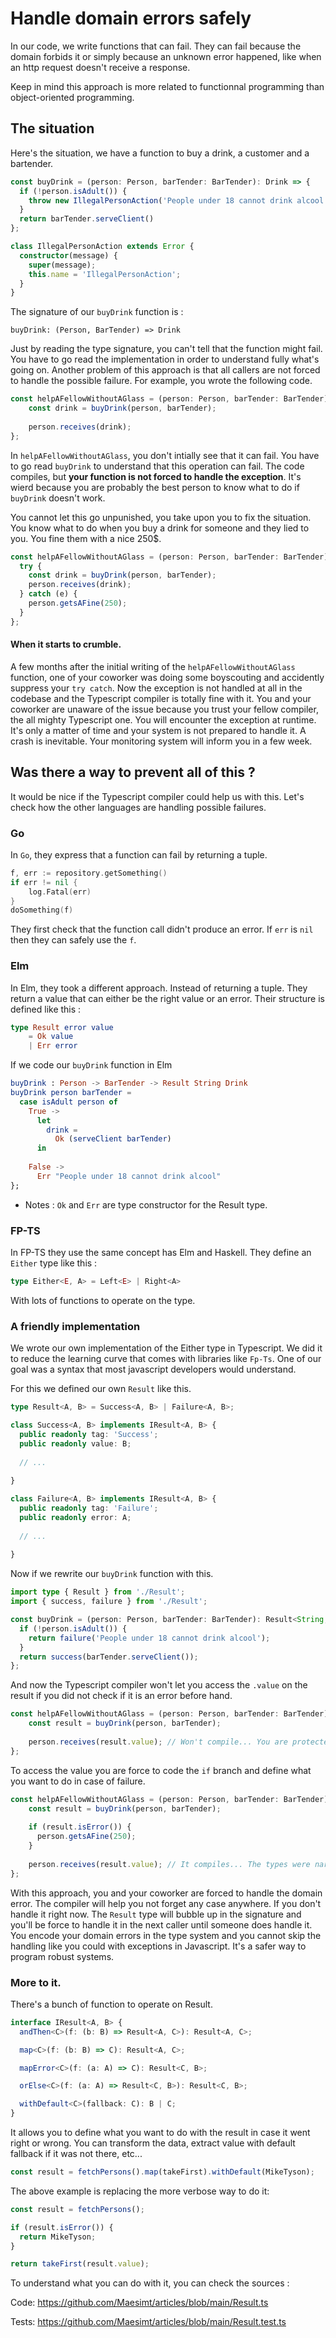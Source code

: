 # Handle domain errors safely

In our code, we write functions that can fail. They can fail because the domain forbids it or simply because an unknown error happened, like when an http request doesn't receive a response.

Keep in mind this approach is more related to functionnal programming than object-oriented programming. 

## The situation

Here's the situation, we have a function to buy a drink, a customer and a bartender.

```typescript
const buyDrink = (person: Person, barTender: BarTender): Drink => {
  if (!person.isAdult()) {
    throw new IllegalPersonAction('People under 18 cannot drink alcool');
  }
  return barTender.serveClient()
};

class IllegalPersonAction extends Error {
  constructor(message) {
    super(message);
    this.name = 'IllegalPersonAction';
  }
}
```

The signature of our `buyDrink` function is :
```
buyDrink: (Person, BarTender) => Drink
```
Just by reading the type signature, you can't tell that the function might fail.
You have to go read the implementation in order to understand fully what's going on.
Another problem of this approach is that all callers are not forced to handle the possible failure.
For example, you wrote the following code.

```typescript
const helpAFellowWithoutAGlass = (person: Person, barTender: BarTender) => {
    const drink = buyDrink(person, barTender);
    
    person.receives(drink);
};
```

In `helpAFellowWithoutAGlass`, you don't intially see that it can fail. 
You have to go read `buyDrink` to understand that this operation can fail.
The code compiles, but <b>your function is not forced to handle the exception</b>.
It's wierd because you are probably the best person to know what to do if `buyDrink` doesn't work.

You cannot let this go unpunished, you take upon you to fix the situation. 
You know what to do when you buy a drink for someone and they lied to you. You fine them with a nice 250$.

```typescript
const helpAFellowWithoutAGlass = (person: Person, barTender: BarTender): Drink => {
  try {
    const drink = buyDrink(person, barTender);
    person.receives(drink);
  } catch (e) {
    person.getsAFine(250);
  }
};
```
#### When it starts to crumble.

A few months after the initial writing of the `helpAFellowWithoutAGlass` function, one of your coworker was doing some boyscouting and accidently suppress your `try catch`.
Now the exception is not handled at all in the codebase and the Typescript compiler is totally fine with it.
You and your coworker are unaware of the issue because you trust your fellow compiler, the all mighty Typescript one.
You will encounter the exception at runtime. It's only a matter of time and your system is not prepared to handle it.
A crash is inevitable. Your monitoring system will inform you in a few week.

## Was there a way to prevent all of this ?

It would be nice if the Typescript compiler could help us with this. Let's check how the other languages are handling possible failures.

### Go
In `Go`, they express that a function can fail by returning a tuple.
```Go
f, err := repository.getSomething()
if err != nil {
    log.Fatal(err)
}
doSomething(f)
```
They first check that the function call didn't produce an error. If `err` is `nil` then they can safely use the `f`.

### Elm

In Elm, they took a different approach. Instead of returning a tuple. They return a value that can either be the right value or an error.
Their structure is defined like this :
```elm
type Result error value
    = Ok value
    | Err error
```
If we code our `buyDrink` function in Elm
``` elm
buyDrink : Person -> BarTender -> Result String Drink
buyDrink person barTender =
  case isAdult person of 
    True ->
      let 
        drink =
          Ok (serveClient barTender)
      in
        
    False ->
      Err "People under 18 cannot drink alcool"
};
```
* Notes : `Ok` and `Err` are type constructor for the Result type.

### FP-TS

In FP-TS they use the same concept has Elm and Haskell. 
They define an `Either` type like this :

```typescript
type Either<E, A> = Left<E> | Right<A>
```
With lots of functions to operate on the type.

### A friendly implementation

We wrote our own implementation of the Either type in Typescript. We did it to reduce the learning curve that comes with libraries like `Fp-Ts`. One of our goal was a syntax that most javascript developers would understand.

For this we defined our own `Result` like this.
```typescript
type Result<A, B> = Success<A, B> | Failure<A, B>;

class Success<A, B> implements IResult<A, B> {
  public readonly tag: 'Success';
  public readonly value: B;
  
  // ...
  
}

class Failure<A, B> implements IResult<A, B> {
  public readonly tag: 'Failure';
  public readonly error: A;
  
  // ...
  
}
```
Now if we rewrite our `buyDrink` function with this.
```typescript
import type { Result } from './Result';
import { success, failure } from './Result';

const buyDrink = (person: Person, barTender: BarTender): Result<String, Drink> => {
  if (!person.isAdult()) {
    return failure('People under 18 cannot drink alcool');
  }
  return success(barTender.serveClient());
};
```
And now the Typescript compiler won't let you access the `.value` on the result if you did not check if it is an error before hand.
```typescript
const helpAFellowWithoutAGlass = (person: Person, barTender: BarTender) => {
    const result = buyDrink(person, barTender);
    
    person.receives(result.value); // Won't compile... You are protected!
};
```
To access the value you are force to code the `if` branch and define what you want to do in case of failure.
```typescript
const helpAFellowWithoutAGlass = (person: Person, barTender: BarTender) => {
    const result = buyDrink(person, barTender);
    
    if (result.isError()) {
      person.getsAFine(250);
    }
    
    person.receives(result.value); // It compiles... The types were narrowed, result is now guaranteed to be a success !
};
```
With this approach, you and your coworker are forced to handle the domain error. The compiler will help you not forget any case anywhere. If you don't handle it right now. The `Result` type will bubble up in the signature and you'll be force to handle it in the next caller until someone does handle it. You encode your domain errors in the type system and you cannot skip the handling like you could with exceptions in Javascript. It's a safer way to program robust systems.

### More to it.

There's a bunch of function to operate on Result.
```typescript
interface IResult<A, B> {
  andThen<C>(f: (b: B) => Result<A, C>): Result<A, C>;

  map<C>(f: (b: B) => C): Result<A, C>;

  mapError<C>(f: (a: A) => C): Result<C, B>;

  orElse<C>(f: (a: A) => Result<C, B>): Result<C, B>;

  withDefault<C>(fallback: C): B | C;
}
```
It allows you to define what you want to do with the result in case it went right or wrong. 
You can transform the data, extract value with default fallback if it was not there, etc...
```typescript
const result = fetchPersons().map(takeFirst).withDefault(MikeTyson);
```
The above example is replacing the more verbose way to do it:
```typescript
const result = fetchPersons();

if (result.isError()) {
  return MikeTyson;
}

return takeFirst(result.value);

```
To understand what you can do with it, you can check the sources :

Code: https://github.com/Maesimt/articles/blob/main/Result.ts

Tests: https://github.com/Maesimt/articles/blob/main/Result.test.ts
